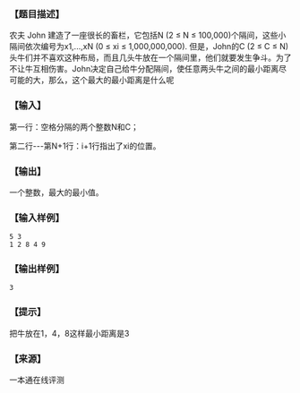 ### 【题目描述】

农夫 John 建造了一座很长的畜栏，它包括N (2 ≤ N ≤ 100,000)个隔间，这些小隔间依次编号为x1,...,xN (0 ≤ xi ≤ 1,000,000,000). 但是，John的C (2 ≤ C ≤ N)头牛们并不喜欢这种布局，而且几头牛放在一个隔间里，他们就要发生争斗。为了不让牛互相伤害。John决定自己给牛分配隔间，使任意两头牛之间的最小距离尽可能的大，那么，这个最大的最小距离是什么呢

### 【输入】

第一行：空格分隔的两个整数N和C；

第二行---第N+1行：i+1行指出了xi的位置。

### 【输出】

一个整数，最大的最小值。

### 【输入样例】

```
5 3
1 2 8 4 9
```

### 【输出样例】

```
3
```

### 【提示】

把牛放在1，4，8这样最小距离是3


 ### 【来源】

 一本通在线评测 
